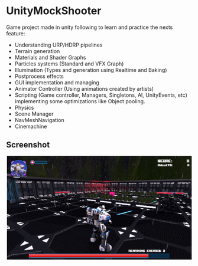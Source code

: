 # UnityMockShooter

Game project made in unity following to learn and practice the nexts feature:
- Understanding URP/HDRP pipelines
- Terrain generation
- Materials and Shader Graphs
- Particles systems (Standard and VFX Graph)
- Illumination (Types and generation using Realtime and Baking)
- Postprocess effects
- GUI implementation and managing
- Animator Controller (Using animations created by artists)
- Scripting (Game controller, Managers, Singletons, AI, UnityEvents, etc) implementing some optimizations like Object pooling.
- Physics
- Scene Manager
- NavMeshNavigation
- Cinemachine

## Screenshot
<div align="center">
  <img width="500" src="game_example.png"/>
</div>
